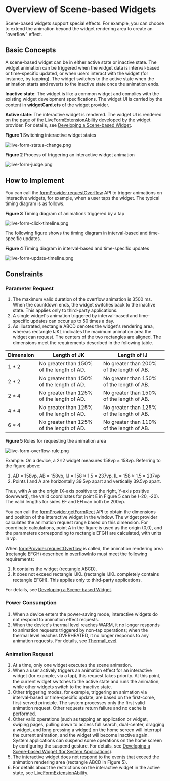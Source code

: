 # Overview of Scene-based Widgets

Scene-based widgets support special effects. For example, you can choose to extend the animation beyond the widget rendering area to create an "overflow" effect.

## Basic Concepts

A scene-based widget can be in either active state or inactive state. The widget animation can be triggered when the widget data is interval-based or time-specific updated, or when users interact with the widget (for instance, by tapping). The widget switches to the active state when the animation starts and reverts to the inactive state once the animation ends.

**Inactive state**: The widget is like a common widget and complies with the existing widget development specifications. The widget UI is carried by the content in **widgetCard.ets** of the widget provider.

**Active state**: The interactive widget is rendered. The widget UI is rendered on the page of the [LiveFormExtensionAbility](../reference/apis-form-kit/js-apis-app-form-LiveFormExtensionAbility.md) developed by the widget provider. For details, see [Developing a Scene-based Widget](arkts-ui-liveform-sceneanimation-development.md).

**Figure 1** Switching interactive widget states

![live-form-status-change.png](figures/live-form-status-change.png)

**Figure 2** Process of triggering an interactive widget animation

![live-form-judge.png](figures/live-form-judge.png)

## How to Implement

You can call the [formProvider.requestOverflow](../reference/apis-form-kit/js-apis-app-form-formProvider.md#formproviderrequestoverflow20) API to trigger animations on interactive widgets, for example, when a user taps the widget. The typical timing diagram is as follows.

**Figure 3** Timing diagram of animations triggered by a tap

![live-form-click-timeline.png](figures/live-form-click-timeline.png)

The following figure shows the timing diagram in interval-based and time-specific updates.

**Figure 4** Timing diagram in interval-based and time-specific updates

![live-form-update-timeline.png](figures/live-form-update-timeline.png)

## Constraints

### Parameter Request
1. The maximum valid duration of the overflow animation is 3500 ms. When the countdown ends, the widget switches back to the inactive state. <!--Del-->This applies only to third-party applications.<!--DelEnd-->
2. A single widget's animation triggered by interval-based and time-specific updates can occur up to 50 times a day.
3. As illustrated, rectangle ABCD denotes the widget's rendering area, whereas rectangle IJKL indicates the maximum animation area the widget can request. The centers of the two rectangles are aligned. The dimensions meet the requirements described in the following table.

| Dimension | Length of JK| Length of IJ| 
|-------|---------------|---------------|
| 1 * 2 | No greater than 150% of the length of AD.| No greater than 200% of the length of AB.|
| 2 * 2 | No greater than 150% of the length of AD.| No greater than 150% of the length of AB.|
| 2 * 4 | No greater than 125% of the length of AD.| No greater than 150% of the length of AB.|
| 4 * 4 | No greater than 125% of the length of AD.| No greater than 125% of the length of AB.|
| 6 * 4 | No greater than 125% of the length of AD.| No greater than 110% of the length of AB.|

**Figure 5** Rules for requesting the animation area

![live-form-overflow-rule.png](figures/live-form-overflow-rule.png)

Example: On a device, a 2×2 widget measures 158vp × 158vp. Referring to the figure above:
1. AD = 158vp, AB = 158vp, IJ = 158 × 1.5 = 237vp, IL = 158 × 1.5 = 237vp
2. Points I and A are horizontally 39.5vp apart and vertically 39.5vp apart.

Thus, with A as the origin (X-axis positive to the right, Y-axis positive downward), the valid coordinates for point E in Figure 5 can be (-20, -20). The valid lengths for sides EF and EH can both be 200vp.

You can call the [formProvider.getFormRect](../reference/apis-form-kit/js-apis-app-form-formProvider.md#formprovidergetformrect20) API to obtain the dimensions and position of the interactive widget in the window. The widget provider calculates the animation request range based on this dimension. For coordinate calculations, point A in the figure is used as the origin (0,0), and the parameters corresponding to rectangle EFGH are calculated, with units in vp.

When [formProvider.requestOverflow](../reference/apis-form-kit/js-apis-app-form-formProvider.md#formproviderrequestoverflow20) is called, the animation rendering area (rectangle EFGH) described in [overflowInfo](../reference/apis-form-kit/js-apis-app-form-formInfo.md#overflowinfo20) must meet the following requirements:
1. It contains the widget (rectangle ABCD).
2. It does not exceed rectangle IJKL (rectangle IJKL completely contains rectangle EFGH). <!--Del-->This applies only to third-party applications.<!--DelEnd-->

For details, see [Developing a Scene-based Widget](arkts-ui-liveform-sceneanimation-development.md).

### Power Consumption
1. When a device enters the power-saving mode, interactive widgets do not respond to animation effect requests.
2. When the device's thermal level reaches WARM, it no longer responds to animation requests triggered by non-tap operations; when the thermal level reaches OVERHEATED, it no longer responds to any animation requests. For details, see [ThermalLevel](../reference/apis-basic-services-kit/js-apis-thermal.md#thermallevel).

### Animation Request
1. At a time, only one widget executes the scene animation.
2. When a user actively triggers an animation effect for an interactive widget (for example, via a tap), this request takes priority. At this point, the current widget switches to the active state and runs the animation, while other widgets switch to the inactive state.
3. Other triggering modes, for example, triggering an animation via interval-based or time-specific update, are based on the first-come, first-served principle. The system processes only the first valid animation request. Other requests return failure and no cache is performed.
4. Other valid operations (such as tapping an application or widget, swiping pages, pulling down to access full search, dual-center, dragging a widget, and long pressing a widget) on the home screen will interrupt the current animation, and the widget will become inactive again. <!--Del-->System applications can suspend some operations on the home screen by configuring the suspend gesture. For details, see [Developing a Scene-based Widget (for System Applications)](arkts-ui-liveform-sceneanimation-development-sys.md).<!--DelEnd-->
5. The interactive widget does not respond to the events that exceed the animation rendering area (rectangle ABCD in Figure 5).
6. For details about the restrictions on the interactive widget in the active state, see [LiveFormExtensionAbility](../reference/apis-form-kit/js-apis-app-form-LiveFormExtensionAbility.md).
